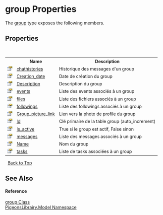 # group Properties
 

The <a href="30daa006-0f38-7d8e-5d44-43f8187b044c">group</a> type exposes the following members.


## Properties
&nbsp;<table><tr><th></th><th>Name</th><th>Description</th></tr><tr><td>![Public property](media/pubproperty.gif "Public property")</td><td><a href="f2c45d69-421c-7517-d294-fa0dcaed8854">chathistories</a></td><td>
Historique des messages d'un group</td></tr><tr><td>![Public property](media/pubproperty.gif "Public property")</td><td><a href="839a3324-a3bf-08bd-ae0b-018f561f2f03">Creation_date</a></td><td>
Date de création du group</td></tr><tr><td>![Public property](media/pubproperty.gif "Public property")</td><td><a href="57c82240-2b20-9b96-e940-c41538ec5779">Description</a></td><td>
Description du group</td></tr><tr><td>![Public property](media/pubproperty.gif "Public property")</td><td><a href="17cf0521-760a-8e84-3f76-d766b4056422">events</a></td><td>
Liste des events associés à un group</td></tr><tr><td>![Public property](media/pubproperty.gif "Public property")</td><td><a href="37d08d01-be8c-4290-d7ab-c4cb603dc777">files</a></td><td>
Liste des fichiers associés à un group</td></tr><tr><td>![Public property](media/pubproperty.gif "Public property")</td><td><a href="ee6ee08e-af38-8dce-81d6-b336b09df619">followings</a></td><td>
Liste des followings associés à un group</td></tr><tr><td>![Public property](media/pubproperty.gif "Public property")</td><td><a href="3c5aab18-fd46-8c27-b723-fe5b011c8686">Group_picture_link</a></td><td>
Lien vers la photo de profile du group</td></tr><tr><td>![Public property](media/pubproperty.gif "Public property")</td><td><a href="4e1fe75c-472c-8252-f2b2-fbe6f9661790">Id</a></td><td>
Clé primaire de la table group (auto_increment)</td></tr><tr><td>![Public property](media/pubproperty.gif "Public property")</td><td><a href="458aad6c-ddbc-b4ea-196c-68c156ec416f">Is_active</a></td><td>
True si le group est actif, False sinon</td></tr><tr><td>![Public property](media/pubproperty.gif "Public property")</td><td><a href="ba514902-d0a4-f18b-79bf-93d1893a5666">messages</a></td><td>
Liste des messages associés à un group</td></tr><tr><td>![Public property](media/pubproperty.gif "Public property")</td><td><a href="11819b7d-ff60-d598-fa82-21ea4687ee54">Name</a></td><td>
Nom du group</td></tr><tr><td>![Public property](media/pubproperty.gif "Public property")</td><td><a href="b277a4a8-283d-de39-a225-c1cdc7c44bc6">tasks</a></td><td>
Liste de tasks associées à un group</td></tr></table>&nbsp;
<a href="#group-properties">Back to Top</a>

## See Also


#### Reference
<a href="30daa006-0f38-7d8e-5d44-43f8187b044c">group Class</a><br /><a href="740f9e4a-e251-715e-60bf-e906871d97b4">PigeonsLibrairy.Model Namespace</a><br />